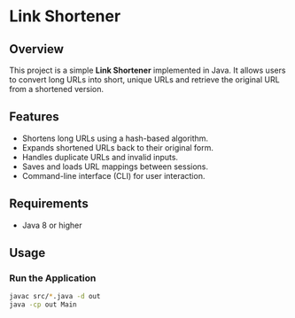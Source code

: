 # Link Shortener

## Overview
This project is a simple **Link Shortener** implemented in Java. It allows users to convert long URLs into short, unique URLs and retrieve the original URL from a shortened version.

## Features
- Shortens long URLs using a hash-based algorithm.
- Expands shortened URLs back to their original form.
- Handles duplicate URLs and invalid inputs.
- Saves and loads URL mappings between sessions.
- Command-line interface (CLI) for user interaction.

## Requirements
- Java 8 or higher

## Usage
### Run the Application
```sh
javac src/*.java -d out
java -cp out Main
